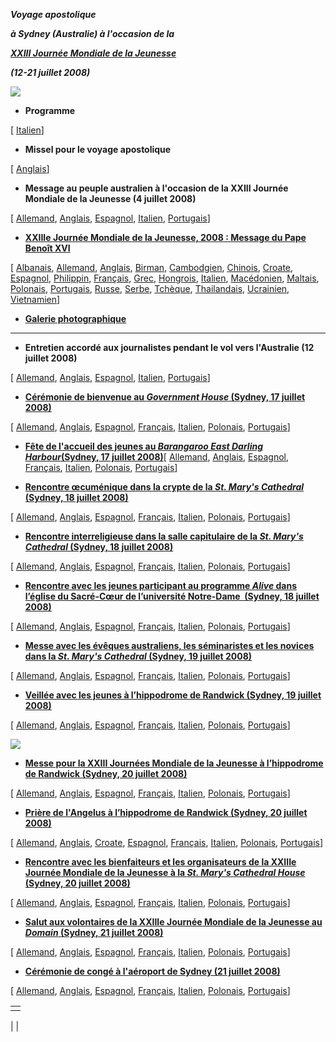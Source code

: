 ***Voyage apostolique***

***à Sydney (Australie) à l'occasion de la***

***[XXIII Journée Mondiale de la Jeunesse](http://www.vatican.va/gmg/documents/gmg_2008_fr.html)***

***(12-21 juillet 2008)***

![](http://www.vatican.va/holy_father/benedict_xvi/travels/2008/img/australia.jpg)

- **Programme**

[ [Italien](/content/benedict-xvi/it/travels/2008/documents/trav_ben-xvi_australia-program_20080712.html)]


- **Missel pour le voyage apostolique**

[ [Anglais](http://www.vatican.va/news_services/liturgy/libretti/2008/messale_Australia.pdf)]


- **Message au peuple australien à l'occasion de la XXIII Journée Mondiale de la Jeunesse (4 juillet 2008)**

[ [Allemand](/content/benedict-xvi/de/messages/pont-messages/2008/documents/hf_ben-xvi_mes_20080704_australia.html), [Anglais](/content/benedict-xvi/en/messages/pont-messages/2008/documents/hf_ben-xvi_mes_20080704_australia.html), [Espagnol](/content/benedict-xvi/es/messages/pont-messages/2008/documents/hf_ben-xvi_mes_20080704_australia.html), [Italien](/content/benedict-xvi/it/messages/pont-messages/2008/documents/hf_ben-xvi_mes_20080704_australia.html), [Portugais](/content/benedict-xvi/pt/messages/pont-messages/2008/documents/hf_ben-xvi_mes_20080704_australia.html)]


- **[XXIIIe Journée Mondiale de la Jeunesse, 2008 : Message du Pape Benoît XVI](/content/benedict-xvi/fr/messages/youth/documents/hf_ben-xvi_mes_20070720_youth.html)**

[ [Albanais](/content/benedict-xvi/sq/messages/youth/documents/hf_ben-xvi_mes_20070720_youth.html), [Allemand](/content/benedict-xvi/de/messages/youth/documents/hf_ben-xvi_mes_20070720_youth.html), [Anglais](/content/benedict-xvi/en/messages/youth/documents/hf_ben-xvi_mes_20070720_youth.html), [Birman](/content/dam/benedict-xvi/pdfmessages/youth/documents/hf_ben-xvi_mes_20070720_youth_my.pdf), [Cambodgien](/content/dam/benedict-xvi/pdfmessages/youth/documents/hf_ben-xvi_mes_20070720_youth_km.pdf), [Chinois](/content/benedict-xvi/zh/messages/youth/documents/hf_ben-xvi_mes_20070720_youth.html), [Croate](/content/benedict-xvi/hr/messages/youth/documents/hf_ben-xvi_mes_20070720_youth.html), [Espagnol](/content/benedict-xvi/es/messages/youth/documents/hf_ben-xvi_mes_20070720_youth.html), [Philippin](/content/benedict-xvi/fi/messages/youth/documents/hf_ben-xvi_mes_20070720_youth.html), [Français](/content/benedict-xvi/fr/messages/youth/documents/hf_ben-xvi_mes_20070720_youth.html), [Grec](/content/benedict-xvi/el/messages/youth/documents/hf_ben-xvi_mes_20070720_youth.html), [Hongrois](/content/benedict-xvi/hu/messages/youth/documents/hf_ben-xvi_mes_20070720_youth.html), [Italien](/content/benedict-xvi/it/messages/youth/documents/hf_ben-xvi_mes_20070720_youth.html), [Macédonien](/content/benedict-xvi/mk/messages/youth/documents/hf_ben-xvi_mes_20070720_youth.html), [Maltais](/content/benedict-xvi/mt/messages/youth/documents/hf_ben-xvi_mes_20070720_youth.html), [Polonais](/content/benedict-xvi/pl/messages/youth/documents/hf_ben-xvi_mes_20070720_youth.html), [Portugais](/content/benedict-xvi/pt/messages/youth/documents/hf_ben-xvi_mes_20070720_youth.html), [Russe](/content/benedict-xvi/ru/messages/youth/documents/hf_ben-xvi_mes_20070720_youth.html), [Serbe](/content/benedict-xvi/sr/messages/youth/documents/hf_ben-xvi_mes_20070720_youth.html), [Tchèque](/content/benedict-xvi/cs/messages/youth/documents/hf_ben-xvi_mes_20070720_youth.html), [Thailandais](/content/benedict-xvi/th/messages/youth/documents/hf_ben-xvi_mes_20070720_youth.html), [Ucrainien](/content/benedict-xvi/uk/messages/youth/documents/hf_ben-xvi_mes_20070720_youth.html), [Vietnamien](/content/benedict-xvi/vi/messages/youth/documents/hf_ben-xvi_mes_20070720_youth.html)]

- **[Galerie photographique](http://www.vatican.va/news_services/liturgy/photogallery/2008/12072008/index.html)**


* * *

- **Entretien accordé aux journalistes pendant le vol vers l'Australie (12 juillet 2008)**

[ [Allemand](/content/benedict-xvi/de/speeches/2008/july/documents/hf_ben-xvi_spe_20080712_interview.html), [Anglais](/content/benedict-xvi/en/speeches/2008/july/documents/hf_ben-xvi_spe_20080712_interview.html), [Espagnol](/content/benedict-xvi/es/speeches/2008/july/documents/hf_ben-xvi_spe_20080712_interview.html), [Italien](/content/benedict-xvi/it/speeches/2008/july/documents/hf_ben-xvi_spe_20080712_interview.html), [Portugais](/content/benedict-xvi/pt/speeches/2008/july/documents/hf_ben-xvi_spe_20080712_interview.html)]


- **[Cérémonie de bienvenue au *Government House* (Sydney, 17 juillet 2008)](/content/benedict-xvi/fr/speeches/2008/july/documents/hf_ben-xvi_spe_20080717_welcome.html)**

[ [Allemand](/content/benedict-xvi/de/speeches/2008/july/documents/hf_ben-xvi_spe_20080717_welcome.html), [Anglais](/content/benedict-xvi/en/speeches/2008/july/documents/hf_ben-xvi_spe_20080717_welcome.html), [Espagnol](/content/benedict-xvi/es/speeches/2008/july/documents/hf_ben-xvi_spe_20080717_welcome.html), [Français](/content/benedict-xvi/fr/speeches/2008/july/documents/hf_ben-xvi_spe_20080717_welcome.html), [Italien](/content/benedict-xvi/it/speeches/2008/july/documents/hf_ben-xvi_spe_20080717_welcome.html), [Polonais](/content/benedict-xvi/pl/speeches/2008/july/documents/hf_ben-xvi_spe_20080717_welcome.html), [Portugais](/content/benedict-xvi/pt/speeches/2008/july/documents/hf_ben-xvi_spe_20080717_welcome.html)]


- **[Fête de l'accueil des jeunes au *Barangaroo East Darling Harbour*(Sydney, 17 juillet 2008)](/content/benedict-xvi/fr/speeches/2008/july/documents/hf_ben-xvi_spe_20080717_barangaroo.html)**[ [Allemand](/content/benedict-xvi/de/speeches/2008/july/documents/hf_ben-xvi_spe_20080717_barangaroo.html), [Anglais](/content/benedict-xvi/en/speeches/2008/july/documents/hf_ben-xvi_spe_20080717_barangaroo.html), [Espagnol](/content/benedict-xvi/es/speeches/2008/july/documents/hf_ben-xvi_spe_20080717_barangaroo.html), [Français](/content/benedict-xvi/fr/speeches/2008/july/documents/hf_ben-xvi_spe_20080717_barangaroo.html), [Italien](/content/benedict-xvi/it/speeches/2008/july/documents/hf_ben-xvi_spe_20080717_barangaroo.html), [Polonais](/content/benedict-xvi/pl/speeches/2008/july/documents/hf_ben-xvi_spe_20080717_barangaroo.html), [Portugais](/content/benedict-xvi/pt/speeches/2008/july/documents/hf_ben-xvi_spe_20080717_barangaroo.html)]


- **[Rencontre œcuménique dans la crypte de la *St. Mary's Cathedral* (Sydney, 18 juillet 2008)](/content/benedict-xvi/fr/speeches/2008/july/documents/hf_ben-xvi_spe_20080718_ecumenism.html)**

[ [Allemand](/content/benedict-xvi/de/speeches/2008/july/documents/hf_ben-xvi_spe_20080718_ecumenism.html), [Anglais](/content/benedict-xvi/en/speeches/2008/july/documents/hf_ben-xvi_spe_20080718_ecumenism.html), [Espagnol](/content/benedict-xvi/es/speeches/2008/july/documents/hf_ben-xvi_spe_20080718_ecumenism.html), [Français](/content/benedict-xvi/fr/speeches/2008/july/documents/hf_ben-xvi_spe_20080718_ecumenism.html), [Italien](/content/benedict-xvi/it/speeches/2008/july/documents/hf_ben-xvi_spe_20080718_ecumenism.html), [Polonais](/content/benedict-xvi/pl/speeches/2008/july/documents/hf_ben-xvi_spe_20080718_ecumenism.html), [Portugais](/content/benedict-xvi/pt/speeches/2008/july/documents/hf_ben-xvi_spe_20080718_ecumenism.html)]


- **[Rencontre interreligieuse dans la salle capitulaire de la *St. Mary's Cathedral* (Sydney, 18 juillet 2008)](/content/benedict-xvi/fr/speeches/2008/july/documents/hf_ben-xvi_spe_20080718_interel.html)**

[ [Allemand](/content/benedict-xvi/de/speeches/2008/july/documents/hf_ben-xvi_spe_20080718_interel.html), [Anglais](/content/benedict-xvi/en/speeches/2008/july/documents/hf_ben-xvi_spe_20080718_interel.html), [Espagnol](/content/benedict-xvi/es/speeches/2008/july/documents/hf_ben-xvi_spe_20080718_interel.html), [Français](/content/benedict-xvi/fr/speeches/2008/july/documents/hf_ben-xvi_spe_20080718_interel.html), [Italien](/content/benedict-xvi/it/speeches/2008/july/documents/hf_ben-xvi_spe_20080718_interel.html), [Polonais](/content/benedict-xvi/pl/speeches/2008/july/documents/hf_ben-xvi_spe_20080718_interel.html), [Portugais](/content/benedict-xvi/pt/speeches/2008/july/documents/hf_ben-xvi_spe_20080718_interel.html)]


- **[Rencontre avec les jeunes participant au programme *Alive* dans l’église du Sacré-Cœur de l’université Notre-Dame  (Sydney, 18 juillet 2008)](/content/benedict-xvi/fr/speeches/2008/july/documents/hf_ben-xvi_spe_20080718_darlinghurst.html)**

[ [Allemand](/content/benedict-xvi/de/speeches/2008/july/documents/hf_ben-xvi_spe_20080718_darlinghurst.html), [Anglais](/content/benedict-xvi/en/speeches/2008/july/documents/hf_ben-xvi_spe_20080718_darlinghurst.html), [Espagnol](/content/benedict-xvi/es/speeches/2008/july/documents/hf_ben-xvi_spe_20080718_darlinghurst.html), [Français](/content/benedict-xvi/fr/speeches/2008/july/documents/hf_ben-xvi_spe_20080718_darlinghurst.html), [Italien](/content/benedict-xvi/it/speeches/2008/july/documents/hf_ben-xvi_spe_20080718_darlinghurst.html), [Polonais](/content/benedict-xvi/pl/speeches/2008/july/documents/hf_ben-xvi_spe_20080718_darlinghurst.html), [Portugais](/content/benedict-xvi/pt/speeches/2008/july/documents/hf_ben-xvi_spe_20080718_darlinghurst.html)]


- **[Messe avec les évêques australiens, les séminaristes et les novices dans la *St. Mary's Cathedral* (Sydney, 19 juillet 2008)](/content/benedict-xvi/fr/homilies/2008/documents/hf_ben-xvi_hom_20080719_cathedral.html)**

[ [Allemand](/content/benedict-xvi/de/homilies/2008/documents/hf_ben-xvi_hom_20080719_cathedral.html), [Anglais](/content/benedict-xvi/en/homilies/2008/documents/hf_ben-xvi_hom_20080719_cathedral.html), [Espagnol](/content/benedict-xvi/es/homilies/2008/documents/hf_ben-xvi_hom_20080719_cathedral.html), [Français](/content/benedict-xvi/fr/homilies/2008/documents/hf_ben-xvi_hom_20080719_cathedral.html), [Italien](/content/benedict-xvi/it/homilies/2008/documents/hf_ben-xvi_hom_20080719_cathedral.html), [Polonais](/content/benedict-xvi/pl/homilies/2008/documents/hf_ben-xvi_hom_20080719_cathedral.html), [Portugais](/content/benedict-xvi/pt/homilies/2008/documents/hf_ben-xvi_hom_20080719_cathedral.html)]


- **[Veillée avec les jeunes à l’hippodrome de Randwick (Sydney, 19 juillet 2008)](/content/benedict-xvi/fr/speeches/2008/july/documents/hf_ben-xvi_spe_20080719_vigil.html)**

[ [Allemand](/content/benedict-xvi/de/speeches/2008/july/documents/hf_ben-xvi_spe_20080719_vigil.html), [Anglais](/content/benedict-xvi/en/speeches/2008/july/documents/hf_ben-xvi_spe_20080719_vigil.html), [Espagnol](/content/benedict-xvi/es/speeches/2008/july/documents/hf_ben-xvi_spe_20080719_vigil.html), [Français](/content/benedict-xvi/fr/speeches/2008/july/documents/hf_ben-xvi_spe_20080719_vigil.html), [Italien](/content/benedict-xvi/it/speeches/2008/july/documents/hf_ben-xvi_spe_20080719_vigil.html), [Polonais](/content/benedict-xvi/pl/speeches/2008/july/documents/hf_ben-xvi_spe_20080719_vigil.html), [Portugais](/content/benedict-xvi/pt/speeches/2008/july/documents/hf_ben-xvi_spe_20080719_vigil.html)]


[![](http://www.vatican.va/holy_father/benedict_xvi/travels/2008/img/WYD08-Logo_mini.jpg)](http://www.vatican.va/gmg/documents/gmg_2008_fr.html)

- **[Messe pour la XXIII Journées Mondiale de la Jeunesse à l’hippodrome de Randwick (Sydney, 20 juillet 2008)](/content/benedict-xvi/fr/homilies/2008/documents/hf_ben-xvi_hom_20080720_xxiii-wyd.html)**

[ [Allemand](/content/benedict-xvi/de/homilies/2008/documents/hf_ben-xvi_hom_20080720_xxiii-wyd.html), [Anglais](/content/benedict-xvi/en/homilies/2008/documents/hf_ben-xvi_hom_20080720_xxiii-wyd.html), [Espagnol](/content/benedict-xvi/es/homilies/2008/documents/hf_ben-xvi_hom_20080720_xxiii-wyd.html), [Français](/content/benedict-xvi/fr/homilies/2008/documents/hf_ben-xvi_hom_20080720_xxiii-wyd.html), [Italien](/content/benedict-xvi/it/homilies/2008/documents/hf_ben-xvi_hom_20080720_xxiii-wyd.html), [Polonais](/content/benedict-xvi/pl/homilies/2008/documents/hf_ben-xvi_hom_20080720_xxiii-wyd.html), [Portugais](/content/benedict-xvi/pt/homilies/2008/documents/hf_ben-xvi_hom_20080720_xxiii-wyd.html)]


- **[Prière de l'Angelus à l’hippodrome de Randwick (Sydney, 20 juillet 2008)](/content/benedict-xvi/fr/angelus/2008/documents/hf_ben-xvi_ang_20080720_sydney.html)**

[ [Allemand](/content/benedict-xvi/de/angelus/2008/documents/hf_ben-xvi_ang_20080720_sydney.html), [Anglais](/content/benedict-xvi/en/angelus/2008/documents/hf_ben-xvi_ang_20080720_sydney.html), [Croate](/content/benedict-xvi/hr/angelus/2008/documents/hf_ben-xvi_ang_20080720_sydney.html), [Espagnol](/content/benedict-xvi/es/angelus/2008/documents/hf_ben-xvi_ang_20080720_sydney.html), [Français](/content/benedict-xvi/fr/angelus/2008/documents/hf_ben-xvi_ang_20080720_sydney.html), [Italien](/content/benedict-xvi/it/angelus/2008/documents/hf_ben-xvi_ang_20080720_sydney.html), [Polonais](/content/benedict-xvi/pl/angelus/2008/documents/hf_ben-xvi_ang_20080720_sydney.html), [Portugais](/content/benedict-xvi/pt/angelus/2008/documents/hf_ben-xvi_ang_20080720_sydney.html)]


- **[Rencontre avec les bienfaiteurs et les organisateurs de la XXIIIe Journée Mondiale de la Jeunesse à la *St. Mary's Cathedral House* (Sydney, 20 juillet 2008)](/content/benedict-xvi/fr/speeches/2008/july/documents/hf_ben-xvi_spe_20080720_organiz.html)**

[ [Allemand](/content/benedict-xvi/de/speeches/2008/july/documents/hf_ben-xvi_spe_20080720_organiz.html), [Anglais](/content/benedict-xvi/en/speeches/2008/july/documents/hf_ben-xvi_spe_20080720_organiz.html), [Espagnol](/content/benedict-xvi/es/speeches/2008/july/documents/hf_ben-xvi_spe_20080720_organiz.html), [Français](/content/benedict-xvi/fr/speeches/2008/july/documents/hf_ben-xvi_spe_20080720_organiz.html), [Italien](/content/benedict-xvi/it/speeches/2008/july/documents/hf_ben-xvi_spe_20080720_organiz.html), [Polonais](/content/benedict-xvi/pl/speeches/2008/july/documents/hf_ben-xvi_spe_20080720_organiz.html), [Portugais](/content/benedict-xvi/pt/speeches/2008/july/documents/hf_ben-xvi_spe_20080720_organiz.html)]


- **[Salut aux volontaires de la XXIIIe Journée Mondiale de la Jeunesse au *Domain* (Sydney, 21 juillet 2008)](/content/benedict-xvi/fr/speeches/2008/july/documents/hf_ben-xvi_spe_20080721_volunteers.html)**

[ [Allemand](/content/benedict-xvi/de/speeches/2008/july/documents/hf_ben-xvi_spe_20080721_volunteers.html), [Anglais](/content/benedict-xvi/en/speeches/2008/july/documents/hf_ben-xvi_spe_20080721_volunteers.html), [Espagnol](/content/benedict-xvi/es/speeches/2008/july/documents/hf_ben-xvi_spe_20080721_volunteers.html), [Français](/content/benedict-xvi/fr/speeches/2008/july/documents/hf_ben-xvi_spe_20080721_volunteers.html), [Italien](/content/benedict-xvi/it/speeches/2008/july/documents/hf_ben-xvi_spe_20080721_volunteers.html), [Polonais](/content/benedict-xvi/pl/speeches/2008/july/documents/hf_ben-xvi_spe_20080721_volunteers.html), [Portugais](/content/benedict-xvi/pt/speeches/2008/july/documents/hf_ben-xvi_spe_20080721_volunteers.html)]


- **[Cérémonie de congé à l'aéroport de Sydney (21 juillet 2008)](/content/benedict-xvi/fr/speeches/2008/july/documents/hf_ben-xvi_spe_20080721_farewell.html)**

[ [Allemand](/content/benedict-xvi/de/speeches/2008/july/documents/hf_ben-xvi_spe_20080721_farewell.html), [Anglais](/content/benedict-xvi/en/speeches/2008/july/documents/hf_ben-xvi_spe_20080721_farewell.html), [Espagnol](/content/benedict-xvi/es/speeches/2008/july/documents/hf_ben-xvi_spe_20080721_farewell.html), [Français](/content/benedict-xvi/fr/speeches/2008/july/documents/hf_ben-xvi_spe_20080721_farewell.html), [Italien](/content/benedict-xvi/it/speeches/2008/july/documents/hf_ben-xvi_spe_20080721_farewell.html), [Polonais](/content/benedict-xvi/pl/speeches/2008/july/documents/hf_ben-xvi_spe_20080721_farewell.html), [Portugais](/content/benedict-xvi/pt/speeches/2008/july/documents/hf_ben-xvi_spe_20080721_farewell.html)]


|     |
| --- |
|  |

|
|